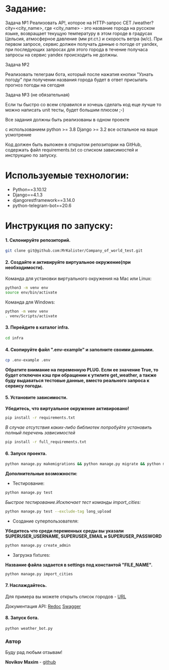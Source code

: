 # Задание:

Задача №1
Реализовать АР!, которое на НТТР-запрос СЕТ /weather?city=<city_name>, где
<city_name> - это название города на русском языке, возвращает текущую температуру
в этом городе в градусах Цельсия, атмосферное давление (мм рт.ст.) и скорость ветра
(м/с). При первом запросе, сервис должен получать данные о погоде от yandex, при
последующих запросах для этого города в течение получаса запросы на сервис yandex
происходить не должны.

Задача №2

Реализовать телеграм бота, который после нажатия кнопки "Узнать погоду" при
получении названия города будет в ответ присылать прогноз погоды на сегодня

Задача №3 (не обязательная)

Если ты быстро со всем справился и хочешь сделать код еще лучше то можно
написать unit тесты, будет большим плюсом ;-)

Все задания должны быть реализованы в одном проекте

с использованием
python >= 3.8
Django >= 3.2
все остальное на ваше усмотрение

Код должен быть выложен в открытом репозитории на GitHub, содержать файл
requirements.txt со списком зависимостей и инструкцию по запуску.

# Используемые технологии:

* Python==3.10.12
* Django==4.1.3
* djangorestframework==3.14.0
* python-telegram-bot==20.6

# Инструкция по запуску:

#### 1. Склонируйте репозиторий.

```bash
git clone git@github.com:MrKalister/Company_of_world_test.git
```

#### 2. Создайте и активируйте виртуальное окружение(при необходимости).

Команда для установки виртуального окружения на Mac или Linux:

```bash
python3 -m venv env
source env/bin/activate
```

Команда для Windows:

```bash
python -m venv venv
. venv/Scripts/activate
```

#### 3. Перейдите в каталог infra.

```bash
cd infra
```

#### 4. Скопируйте файл ".env-example" и заполните своими данными.

```bash
cp .env-example .env
```

**Обратите внимание на переменную PLUG.
Если ее значение True, то будет отключен кэш при обращении к утилите get_weather,
а также буду выдаваться тестовые данные, вместо реального запроса к сервису погоды.**

#### 5. Установите зависимости.

**Убедитесь, что виртуальное окружение активировано!**

```bash
pip install -r requirements.txt
```

*В случае отсутствия каких-либо библиотек попробуйте установить полный перечень зависимостей*

```bash
pip install -r full_requirements.txt
```

#### 6. Запуск проекта.

```bash
python manage.py makemigrations && python manage.py migrate && python manage.py runserver
```

**Дополнительные возможности:**

* Тестирование:

```bash
python manage.py test
```

*Быстрое тестирование.Исключает тест команды import_cities:*

```bash
python manage.py test --exclude-tag long_upload
```

* Создание суперпользователя:

**Убедитесь что среди переменных среды вы указали SUPERUSER_USERNAME, SUPERUSER_EMAIL и SUPERUSER_PASSWORD**

```bash
python manage.py create_admin
```

* Загрузка fixtures:

**Название файла задается в settings под константой "FILE_NAME".**

```bash
python manage.py import_cities
```

#### 7. Наслаждайтесь.

Для примера вы можете открыть список городов - [URL](http://127.0.0.1:8000/api/v1/cities_list/)

Документация API:
[Redoc](http://127.0.0.1:8000/redoc/)
[Swagger](http://127.0.0.1:8000/swagger/)

#### 8. Запуск бота.

```bash
python weather_bot.py
```

### Автор

Буду рад любым отзывам!

**Novikov Maxim** - [github](http://github.com/MrKalister)
